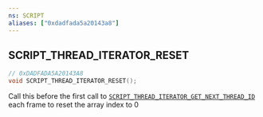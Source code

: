```yaml
---
ns: SCRIPT
aliases: ["0xdadfada5a20143a8"]
---
```

## SCRIPT_THREAD_ITERATOR_RESET

```c
// 0xDADFADA5A20143A8
void SCRIPT_THREAD_ITERATOR_RESET();
```

Call this before the first call to [`SCRIPT_THREAD_ITERATOR_GET_NEXT_THREAD_ID`](#_0x30B4FA1C82DD4B9F) each frame to reset the array index to 0

